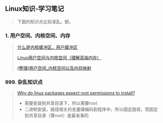 ## Linux知识-学习笔记

> 下面的知识点比较凌乱。额。

### 1. 用户空间、内核空间、内存

> [什么是内核缓冲区，用户缓冲区](http://blog.chinaunix.net/uid-22906954-id-4161625.html)
>
> [Linux用户空间与内核空间（理解高端内存）](https://blog.csdn.net/u013377887/article/details/82724628)
>
> [(整理)用户空间_内核空间以及内存映射](https://blog.csdn.net/omnispace/article/details/80077769)

### 999. 杂乱知识点

> [Why do linux packages expect root permissions to install?](https://superuser.com/questions/634856/why-do-linux-packages-expect-root-permissions-to-install)
>
> + 需要安装到共享目录下，所以需要root
> + 二进制安装，路径相关的变量硬编码到程序中，所以固定路径，而固定到共享目录（需root）是最省事的
